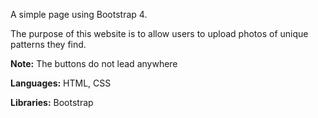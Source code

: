 A simple page using Bootstrap 4. 

The purpose of this website is to allow users to upload photos of unique patterns they find.

**Note:** The buttons do not lead anywhere

**Languages:** HTML, CSS

**Libraries:** Bootstrap 
